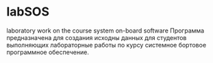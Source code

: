 # labSOS
laboratory work on the course system on-board software
Программа предназначена для создания исходны данных для студентов выполняющих лабораторные работы по курсу системное бортовое программное обеспечение.

